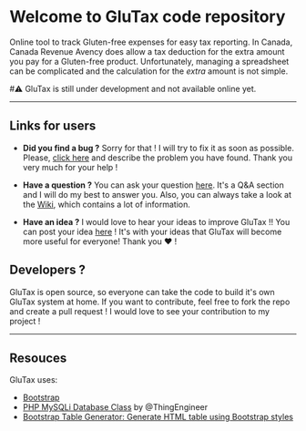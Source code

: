 # Welcome to GluTax code repository
Online tool to track Gluten-free expenses for easy tax reporting.  In Canada, Canada Revenue Avency does allow a tax deduction for the extra amount you pay for a Gluten-free product.  Unfortunately, managing a spreadsheet can be complicated and the calculation for the *extra* amount is not simple.

#⚠️ GluTax is still under development and not available online yet.

---

## Links for users
* **Did you find a bug ?**  Sorry for that !  I will try to fix it as soon as possible.  Please, [click here](https://github.com/Dreller/glutax/issues/new?labels=bug) and describe the problem you have found.  Thank you very much for your help !

* **Have a question ?** You can ask your question [here](https://github.com/Dreller/glutax/discussions/new?category=Questions).  It's a Q&A section and I will do my best to answer you.  Also, you can always take a look at the [Wiki](https://github.com/Dreller/glutax/wiki), which contains a lot of information.

* **Have an idea ?** I would love to hear your ideas to improve GluTax !!  You can post your idea [here](https://github.com/Dreller/glutax/discussions/new?category=Ideas) !  It's with your ideas that GluTax will become more useful for everyone!  Thank you ­❤ ! ­

## Developers ?
GluTax is open source, so everyone can take the code to build it's own GluTax system at home.  If you want to contribute, feel free to fork the repo and create a pull request !  I would love to see your contribution to my project !

---

## Resouces
GluTax uses:
* [Bootstrap](https://getbootstrap.com/)
* [PHP MySQLi Database Class](https://github.com/ThingEngineer/PHP-MySQLi-Database-Class) by @ThingEngineer
* [Bootstrap Table Generator: Generate HTML table using Bootstrap styles](https://www.phpclasses.org/package/9212-PHP-Generate-HTML-table-using-Bootstrap-styles.html#information)
